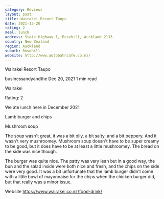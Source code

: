```yaml
---
category: Reviews
layout: post
title: Wairakei Resort Taupo
date: 2021-12-20
rating: 2
meal: lunch
address: State Highway 1, Rosehill, Auckland 2113
country: New Zealand
region: Auckland
suburb: Rosehill
website: http://www.autobahncafe.co.nz/
---
```


Wairakei Resort Taupo

businessandyandthe
Dec 20, 2021
1 min read

Wairakei

Rating: 2

We ate lunch here in December 2021

Lamb burger and chips

Mushroom soup

The soup wasn't great, it was a bit oily, a bit salty, and a bit peppery. And it wasn't very mushroomey. Mushroom soup doesn't have to be super creamy to be good, but it does have to be at least a little mushroomey. The bread on the side was nice though.

The burger was quite nice. The patty was very lean but in a good way, the bun and the salad inside were both nice and fresh, and the chips on the side were very good. It was a bit unfortunate that the lamb burger didn't come with a little bowl of mayonnaise for the chips when the chicken burger did, but that really was a minor issue.

Website https://www.wairakei.co.nz/food-drink/